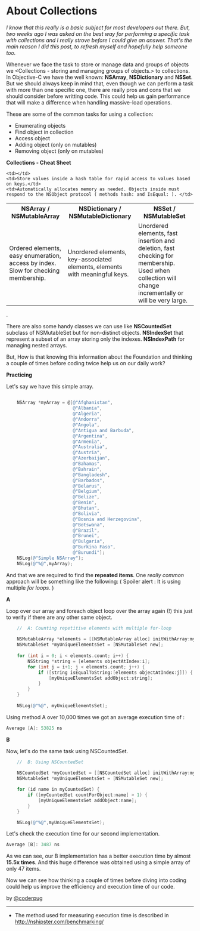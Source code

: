 # About Collections

_I know that this really is a basic subject for most developers out there. But, two weeks ago I was asked on the best way for performing a specific task with collections and I really strove before I could give an answer. That's the main reason I did this post, to refresh myself and hopefully help someone too._

Whenever we face the task to store or manage data and groups of objects we <Collections - storing and managing groups of objects.> <recorrer> to collections. In Objective-C we have the well known: **NSArray**, **NSDictionary** and **NSSet**. But we should always keep in mind that, even though we can perform a task with more than one specific one, there are really pros and cons that we should consider before writting code. This could help us gain performance that will make a difference when handling massive-load operations.

These are some of the common tasks for using a collection:

- Enumerating objects
- Find object in collection
- Access object
- Adding object (only on mutables)
- Removing object (only on mutables)


**Collections - Cheat Sheet**

<table style="width:100%">
  <tr>
    <th style="width:30%">NSArray / NSMutableArray</th>
    <th style="width:30%">NSDictionary / NSMutableDictionary</th> 
    <th style="width:30%">NSSet / NSMutableSet</th>
  </tr>
  <tr>
    <td>Ordered elements, easy enumeration, access by index. Slow for checking membership.</td>
    <td>Unordered elements, key-associated elements, elements with meaningful keys. </td> 
    <td>Unordered elements, fast insertion and deletion, fast checking for membership. Used when collection will change incrementally or will be very large. </td>
  </tr>
  <tr>

    <td></td>
    <td>Store values inside a hash table for rapid access to values based on keys.</td> 
    <td>Automatically allocates memory as needed. Objects inside must respond to the NSObject protocol ( methods hash: and IsEqual: ). </td>
  </tr>
</table>

.

There are also some handy classes we can use like **NSCountedSet** subclass of NSMutableSet but for non-distinct objects. **NSIndexSet** that represent a subset of an array storing only the indexes. **NSIndexPath** for managing nested arrays.

But, How is that knowing this information about the Foundation and thinking a couple of times before coding twice help us on our daily work?

**Practicing**

Let's say we have this simple array.

```objectivec

    NSArray *myArray = @[@"Afghanistan",
                         @"Albania",
                         @"Algeria",
                         @"Andorra",
                         @"Angola",
                         @"Antigua and Barbuda",
                         @"Argentina",
                         @"Armenia",
                         @"Australia",
                         @"Austria",
                         @"Azerbaijan",
                         @"Bahamas",
                         @"Bahrain",
                         @"Bangladesh",
                         @"Barbados",
                         @"Belarus",
                         @"Belgium",
                         @"Belize",
                         @"Benin",
                         @"Bhutan",
                         @"Bolivia",
                         @"Bosnia and Herzegovina",
                         @"Botswana",
                         @"Brazil",
                         @"Brunei",
                         @"Bulgaria",
                         @"Burkina Faso",
                         @"Burundi"];
    NSLog(@"Simple NSArray");
    NSLog(@"%@",myArray);

```

And that we are required to find the **repeated items**. One _really common_ approach will be something like the following: ( Spoiler alert : It is using multiple _for loops_. )

**A**

Loop over our array and foreach object loop over the array again (!) this just to verify if there are any other same object.

```objectivec
    //  A: Counting repetitive elements with multiple for-loop
    
    NSMutableArray *elements = [[NSMutableArray alloc] initWithArray:myArray];
    NSMutableSet *myUniqueElementsSet = [NSMutableSet new];
    
    for (int i = 0; i < elements.count; i++) {
        NSString *string = [elements objectAtIndex:i];
        for (int j = i+1; j < elements.count; j++) {
            if ([string isEqualToString:[elements objectAtIndex:j]]) {
                [myUniqueElementsSet addObject:string];
            }
        }
    }
  
    NSLog(@"%@", myUniqueElementsSet);
```

Using method A over 10,000 times we got an average execution time of : 

```objectivec
Average [A]: 53825 ns 
```


**B**

Now, let's do the same task using NSCountedSet.
```objectivec
    //  B: Using NSCountedSet
    
    NSCountedSet *myCountedSet = [[NSCountedSet alloc] initWithArray:myArray];
    NSMutableSet *myUniqueElementsSet = [NSMutableSet new];

    for (id name in myCountedSet) {
        if ([myCountedSet countForObject:name] > 1) {
            [myUniqueElementsSet addObject:name];
        }
    }

    NSLog(@"%@",myUniqueElementsSet);
```

Let's check the execution time for our second implementation. 

```objectivec
Average [B]: 3487 ns
```


As we can see, our B implementation has a better execution time by almost **15.5x times**. And this huge difference was obtained using a simple array of only 47 items.

Now we can see how thinking a couple of times before diving into coding could help us improve the efficiency and execution time of our code.

by [@coderpug](http://twitter.com/coderpug)

---

- The method used for measuring execution time is described in  http://nshipster.com/benchmarking/




